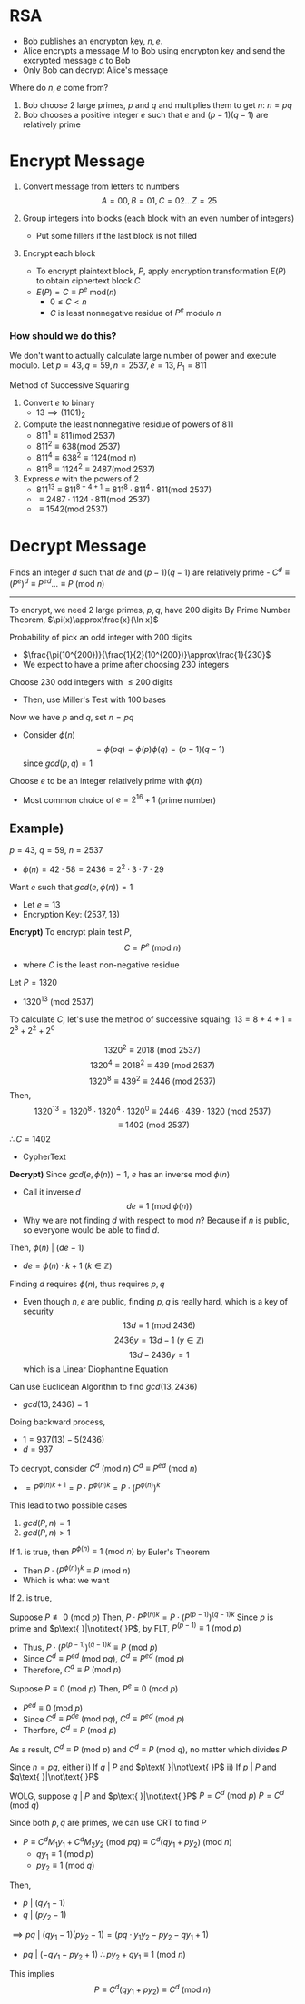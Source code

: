 # RSA
- Bob publishes an encrypton key, $n,e$. 
- Alice encrypts a message $M$ to Bob using encrypton key and send the excrypted message $c$ to Bob
- Only Bob can decrypt Alice's message

Where do $n,e$ come from?
1) Bob choose 2 large primes, $p$ and $q$ and multiplies them to get $n$: $n=pq$
2) Bob chooses a positive integer $e$ such that $e$ and $(p-1)(q-1)$ are relatively prime

# Encrypt Message
1. Convert message from letters to numbers
$$A=00, B=01, C=02\dots Z=25$$
2. Group integers into blocks (each block with an even number of integers)
	- Put some fillers if the last block is not filled

3. Encrypt each block
	- To encrypt plaintext block, $P$, apply encryption transformation $E(P)$ to obtain ciphertext block $C$
	- $E(P)=C\equiv P^{e}\text{ mod(}n)$
		- $0\leq C <n$
		- $C$ is least nonnegative residue of $P^{e}$ modulo $n$

### How should we do this?
We don't want to actually calculate large number of power and execute modulo.
Let $p=43, q=59, n=2537, e=13, P_{1}=811$

Method of Successive Squaring
1) Convert $e$ to binary
	- $13\implies (1101)_{2}$
2) Compute the least nonnegative residue of powers of 811
	- $811^{1}\equiv811(\text{mod 2537})$
	- $811^{2}\equiv638(\text{mod 2537})$
	- $811^{4}\equiv 638^{2}\equiv 1124 (\text{mod n})$
	- $811^{8}\equiv1124^{2}\equiv 2487(\text{mod 2537})$
3) Express $e$ with the powers of 2
	- $811^{13}\equiv811^{8+4+1}\equiv 811^{8}\cdot 811^{4}\cdot811(\text{mod 2537})$
	- $\equiv 2487\cdot 1124\cdot 811(\text{mod 2537})$
	- $\equiv 1542(\text{mod 2537})$

# Decrypt Message
Finds an integer $d$ such that $de$ and $(p-1)(q-1)$ are relatively prime
	- $C^{d}\equiv (P^{e})^{d}\equiv P^{ed}\dots \equiv P \text{ (mod }n)$



---
To encrypt, we need $2$ large primes, $p,q$, have 200 digits
By Prime Number Theorem, $\pi(x)\approx\frac{x}{\ln x}$

Probability of pick an odd integer with 200 digits
- $\frac{\pi(10^{200})}{\frac{1}{2}(10^{200})}\approx\frac{1}{230}$
- We expect to have a prime after choosing 230 integers

Choose 230 odd integers with $\leq 200$ digits
- Then, use Miller's Test with 100 bases

Now we have $p$ and $q$, set $n=pq$
- Consider $\phi(n)$
$$=\phi(pq)=\phi(p)\phi(q)=(p-1)(q-1)$$
since $gcd(p,q)=1$

Choose $e$ to be an integer relatively prime with $\phi(n)$
- Most common choice of $e=2^{16}+1$ (prime number)

## Example)
$p=43$, $q=59$, $n=2537$
- $\phi(n)=42\cdot 58=2436=2^{2}\cdot{3}\cdot{7}\cdot 29$

Want $e$ such that $gcd(e, \phi(n))=1$
- Let $e=13$
- Encryption Key: $(2537, 13)$

**Encrypt)**
To encrypt plain test $P$, 
$$C=P^{e}\text{ (mod }n)$$
- where $C$ is the least non-negative residue

Let $P=1320$
- $1320^{13}\text{ (mod }2537)$

To calculate $C$, let's use the method of successive squaing:
$13=8+4+1=2^{3}+2^{2}+2^{0}$

$$1320^{2}\equiv 2018 \text{ (mod }2537)$$
$$1320^{4}\equiv2018^{2}\equiv 439\text{ (mod }2537)$$
$$1320^{8}\equiv 439^{2}\equiv 2446\text{ (mod }2537)$$
Then,
$$1320^{13}=1320^{8}\cdot 1320^{4}\cdot 1320^{0}\equiv 2446\cdot 439 \cdot 1320\text{ (mod }2537)$$
$$\equiv 1402\text{ (mod }2537)$$
$\therefore C=1402$
- CypherText

**Decrypt)**
Since $gcd(e,\phi(n))=1$, $e$ has an inverse mod $\phi(n)$
- Call it inverse $d$
$$de\equiv 1\text{ (mod }\phi(n))$$
- Why we are not finding $d$ with respect to mod $n$? Because if $n$ is public, so everyone would be able to find $d$. 

Then, $\phi(n)\text{ | }(de-1)$
- $de=\phi(n)\cdot k+1$ $(k\in \mathbb{Z})$

Finding $d$ requires $\phi(n)$, thus requires $p,q$
- Even though $n,e$ are public, finding $p,q$ is really hard, which is a key of security
$$13d\equiv 1\text{ (mod }2436)$$
$$2436y=13d-1 \text{  }(y\in\mathbb{Z})$$
$$13d-2436y=1$$
which is a Linear Diophantine Equation

Can use Euclidean Algorithm to find $gcd(13, 2436)$
- $gcd(13, 2436)=1$

Doing backward process,
- $1=937(13)-5(2436)$
- $d=937$

To decrypt, consider $C^{d}\text{ (mod }n)$
$C^{d} \equiv P^{ed}\text{ (mod }n)$
- $=P^{\phi(n)k+1}=P\cdot P^{\phi(n)k}=P\cdot(P^{\phi(n)})^{k}$

This lead to two possible cases
1. $gcd(P,n)=1$
2. $gcd(P, n)>1$

If 1. is true, then $P^{\phi(n)}\equiv 1\text{ (mod }n)$ by Euler's Theorem
- Then $P\cdot(P^{\phi(n)})^{k}\equiv P\text{ (mod }n)$
- Which is what we want

If 2. is true, 

Suppose $P\not\equiv 0\text{ (mod }p)$
Then, $P\cdot P^{\phi(n)k}=P\cdot (P^{(p-1)})^{(q-1)k}$
Since $p$ is prime and $p\text{ }|\not\text{ }P$, by FLT, $P^{(p-1)}\equiv 1\text{ (mod }p)$
- Thus, $P\cdot (P^{(p-1)})^{(q-1)k}\equiv P\text{ (mod }p)$
- Since $C^{d} \equiv P^{ed}\text{ (mod }pq)$, $C^{d} \equiv P^{ed}\text{ (mod }p)$
- Therefore, $C^{d} \equiv P\text{ (mod }p)$

Suppose $P\equiv 0\text{ (mod }p)$
Then, $P^{e}\equiv0\text{ (mod }p)$
- $P^{ed}\equiv 0\text{ (mod }p)$
- Since $C^{d}\equiv P^{de}\text{ (mod }pq)$, $C^{d} \equiv P^{ed}\text{ (mod }p)$
- Therfore, $C^{d} \equiv P\text{ (mod }p)$

As a result, $C^{d}\equiv P\text{ (mod }p)$ and $C^{d}\equiv P\text{ (mod }q)$, no matter which divides $P$

Since $n=pq$, either
i) If $q\text{ | }P$ and $p\text{ }|\not\text{ }P$
ii) If $p\text{ | }P$ and $q\text{ }|\not\text{ }P$

WOLG, suppose $q\text{ | }P$ and $p\text{ }|\not\text{ }P$
	$P=C^{d}\text{ (mod }p)$
	$P=C^{d}\text{ (mod }q)$

Since both $p,q$ are primes, we can use CRT to find $P$
- $P\equiv C^{d}M_{1}y_{1}+C^{d}M_{2}y_{2}\text{ (mod }pq)\equiv C^{d}(qy_{1}+py_{2})\text{ (mod }n)$
	- $qy_{1}\equiv 1\text{ (mod }p)$
	- $py_{2}\equiv 1\text{ (mod }q)$

Then, 
- $p\text{ | }(qy_{1}-1)$
- $q\text{ | }(py_{2}-1)$

$\implies pq\text{ | }(qy_{1}-1)(py_{2}-1)=(pq\cdot y_{1}y_{2}-py_{2}-qy_{1}+1)$
- $pq\text{ | }(-qy_{1}-py_{2}+1)$
$\therefore py_{2}+qy_{1}\equiv 1\text{ (mod }n)$

This implies 
$$P\equiv C^{d}(qy_{1}+py_{2})\equiv C^{d}\text{ (mod }n)$$

